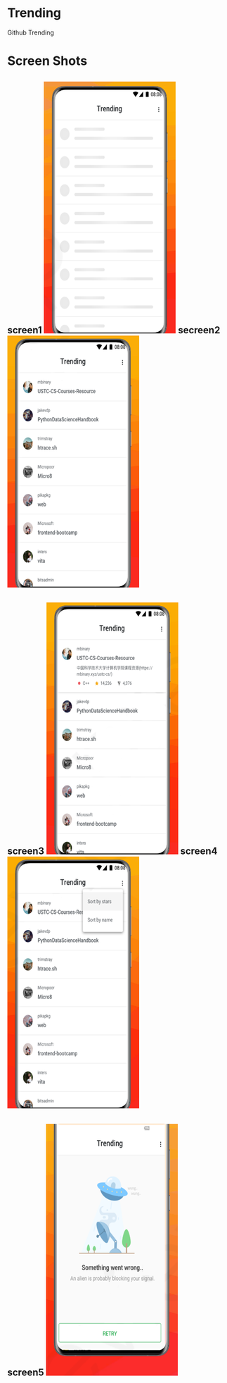 # Trending
Github Trending 

# Screen Shots

## screen1 <img src="photos/image1.png" width="300" >  secreen2 <img src="photos/image2.png" width="300" >

## screen3 <img src="photos/image3.png" width="300" >  screen4 <img src="photos/image4.png" width="300" >

## screen5 <img src="photos/image5.png" width="300" >

